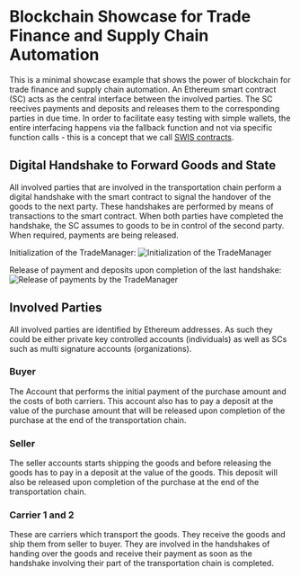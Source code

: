 # Blockchain Showcase for Trade Finance and Supply Chain Automation

This is a minimal showcase example that shows the power of blockchain for trade finance and supply chain automation. An Ethereum smart contract (SC) acts as the central interface between the involved parties. The SC reecives payments and deposits and releases them to the corresponding parties in due time. In order to facilitate easy testing with simple wallets, the entire interfacing happens via the fallback function and not via specific function calls - this is a concept that we call [SWIS contracts](https://medium.com/@validitylabs/swis-contracts-a-simpler-demonstrator-for-blackchains-and-smart-contracts-a11f2903687).

## Digital Handshake to Forward Goods and State
All involved parties that are involved in the transportation chain perform a digital handshake with the smart contract to signal the handover of the goods to the next party. These handshakes are performed by means of transactions to the smart contract. When both parties have completed the handshake, the SC assumes to goods to be in control of the second party. When required, payments are being released.

Initialization of the TradeManager:
![Initialization of the TradeManager](https://raw.githubusercontent.com/validitylabs/TradeManager/master/TradeManager1.png)

Release of payment and deposits upon completion of the last handshake:
![Release of payments by the TradeManager](https://raw.githubusercontent.com/validitylabs/TradeManager/master/TradeManager2.png)

## Involved Parties
All involved parties are identified by Ethereum addresses. As such they could be either private key controlled accounts (individuals) as well as SCs such as multi signature accounts (organizations).

### Buyer
The Account that performs the initial payment of the purchase amount and the costs of both carriers. This account also has to pay a deposit at the value of the purchase amount that will be released upon completion of the purchase at the end of the transportation chain.

### Seller
The seller accounts starts shipping the goods and before releasing the goods has to pay in a deposit at the value of the goods. This deposit will also be released upon completion of the purchase at the end of the transportation chain.

### Carrier 1 and 2
These are carriers which transport the goods. They receive the goods and ship them from seller to buyer. They are involved in the handshakes of handing over the goods and receive their payment as soon as the handshake involving their part of the transportation chain is completed.
